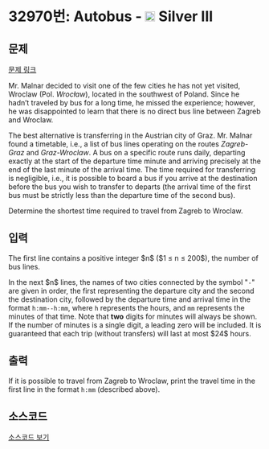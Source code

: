 # 32970번: Autobus - <img src="https://static.solved.ac/tier_small/8.svg" style="height:20px" /> Silver III

<!-- performance -->

<!-- 문제 제출 후 깃허브에 푸시를 했을 때 제출한 코드의 성능이 입력될 공간입니다.-->

<!-- end -->

## 문제

[문제 링크](https://boj.kr/32970)


<p>Mr. Malnar decided to visit one of the few cities he has not yet visited, Wroclaw (Pol. <em>Wrocław</em>), located in the southwest of Poland. Since he hadn’t traveled by bus for a long time, he missed the experience; however, he was disappointed to learn that there is no direct bus line between Zagreb and Wroclaw.</p>

<p>The best alternative is transferring in the Austrian city of Graz. Mr. Malnar found a timetable, i.e., a list of bus lines operating on the routes <em>Zagreb-Graz</em> and <em>Graz-Wroclaw</em>. A bus on a specific route runs daily, departing exactly at the start of the departure time minute and arriving precisely at the end of the last minute of the arrival time. The time required for transferring is negligible, i.e., it is possible to board a bus if you arrive at the destination before the bus you wish to transfer to departs (the arrival time of the first bus must be strictly less than the departure time of the second bus).</p>

<p>Determine the shortest time required to travel from Zagreb to Wroclaw.</p>



## 입력


<p>The first line contains a positive integer $n$ ($1 ≤ n ≤ 200$), the number of bus lines.</p>

<p>In the next $n$ lines, the names of two cities connected by the symbol "<code>-</code>" are given in order, the first representing the departure city and the second the destination city, followed by the departure time and arrival time in the format <code>h:mm--h:mm</code>, where <code>h</code> represents the hours, and <code>mm</code> represents the minutes of that time. Note that <strong>two</strong> digits for minutes will always be shown. If the number of minutes is a single digit, a leading zero will be included. It is guaranteed that each trip (without transfers) will last at most $24$ hours.</p>



## 출력


<p>If it is possible to travel from Zagreb to Wroclaw, print the travel time in the first line in the format <code>h:mm</code> (described above).</p>



## 소스코드

[소스코드 보기](Autobus.py)